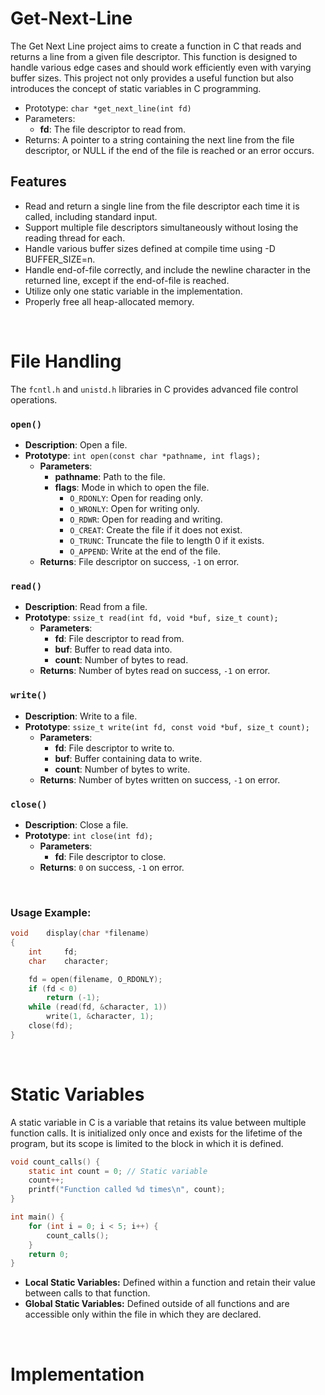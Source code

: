 # Get-Next-Line

The Get Next Line project aims to create a function in C that reads and returns a line from a given file descriptor. This function is designed to handle various edge cases and should work efficiently even with varying buffer sizes. This project not only provides a useful function but also introduces the concept of static variables in C programming.

- Prototype: `char *get_next_line(int fd)`
- Parameters:
  - **fd**: The file descriptor to read from.
- Returns:
  A pointer to a string containing the next line from the file descriptor, or NULL if the end of the file is reached or an error occurs.

## Features

- Read and return a single line from the file descriptor each time it is called, including standard input.
- Support multiple file descriptors simultaneously without losing the reading thread for each.
- Handle various buffer sizes defined at compile time using -D BUFFER_SIZE=n.
- Handle end-of-file correctly, and include the newline character in the returned line, except if the end-of-file is reached.
- Utilize only one static variable in the implementation.
- Properly free all heap-allocated memory.

<br>

# File Handling

The `fcntl.h` and `unistd.h` libraries in C provides advanced file control operations.

### `open()`

- **Description**: Open a file.
- **Prototype**: `int open(const char *pathname, int flags);`
    - **Parameters**:
        - **pathname**: Path to the file.
        - **flags**: Mode in which to open the file.
            - `O_RDONLY`: Open for reading only.
            - `O_WRONLY`: Open for writing only.
            - `O_RDWR`: Open for reading and writing.
            - `O_CREAT`: Create the file if it does not exist.
            - `O_TRUNC`: Truncate the file to length 0 if it exists.
            - `O_APPEND`: Write at the end of the file.
    - **Returns**: File descriptor on success, `-1` on error.

### `read()`

- **Description**: Read from a file.
- **Prototype**: `ssize_t read(int fd, void *buf, size_t count);`
    - **Parameters**:
        - **fd**: File descriptor to read from.
        - **buf**: Buffer to read data into.
        - **count**: Number of bytes to read.
    - **Returns**: Number of bytes read on success, `-1` on error.

### `write()`

- **Description**: Write to a file.
- **Prototype**: `ssize_t write(int fd, const void *buf, size_t count);`
    - **Parameters**:
        - **fd**: File descriptor to write to.
        - **buf**: Buffer containing data to write.
        - **count**: Number of bytes to write.
    - **Returns**: Number of bytes written on success, `-1` on error.

### `close()`

- **Description**: Close a file.
- **Prototype**: `int close(int fd);`
    - **Parameters**:
        - **fd**: File descriptor to close.
    - **Returns**: `0` on success, `-1` on error.

<br>
 
### Usage Example:
```c
void	display(char *filename)
{
	int		fd;
	char	character;

	fd = open(filename, O_RDONLY);
	if (fd < 0)
		return (-1);
	while (read(fd, &character, 1))
		write(1, &character, 1);
	close(fd);
}
```

<br>

# Static Variables

A static variable in C is a variable that retains its value between multiple function calls. It is initialized only once and exists for the lifetime of the program, but its scope is limited to the block in which it is defined.

```c
void count_calls() {
    static int count = 0; // Static variable
    count++;
    printf("Function called %d times\n", count);
}

int main() {
    for (int i = 0; i < 5; i++) {
        count_calls();
    }
    return 0;
}
```
- **Local Static Variables:** Defined within a function and retain their value between calls to that function.
- **Global Static Variables:** Defined outside of all functions and are accessible only within the file in which they are declared.


<br>

# Implementation
